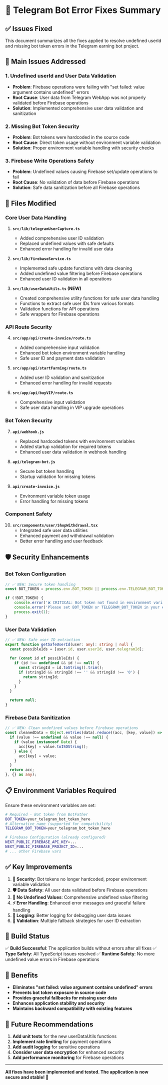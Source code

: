 # 🚀 Telegram Bot Error Fixes Summary

## ✅ Issues Fixed

This document summarizes all the fixes applied to resolve undefined userId and missing bot token errors in the Telegram earning bot project.

## 🎯 Main Issues Addressed

### 1. **Undefined userId and User Data Validation**
- **Problem**: Firebase operations were failing with "set failed: value argument contains undefined" errors
- **Root Cause**: User data from Telegram WebApp was not properly validated before Firebase operations
- **Solution**: Implemented comprehensive user data validation and sanitization

### 2. **Missing Bot Token Security**
- **Problem**: Bot tokens were hardcoded in the source code
- **Root Cause**: Direct token usage without environment variable validation
- **Solution**: Proper environment variable handling with security checks

### 3. **Firebase Write Operations Safety**
- **Problem**: Undefined values causing Firebase set/update operations to fail
- **Root Cause**: No validation of data before Firebase operations
- **Solution**: Safe data sanitization before all Firebase operations

## 🔧 Files Modified

### Core User Data Handling
1. **`src/lib/telegramUserCapture.ts`**
   - Added comprehensive user ID validation
   - Replaced undefined values with safe defaults
   - Enhanced error handling for invalid user data

2. **`src/lib/firebaseService.ts`**
   - Implemented safe update functions with data cleaning
   - Added undefined value filtering before Firebase operations
   - Enhanced user ID validation in all operations

3. **`src/lib/userDataUtils.ts` (NEW)**
   - Created comprehensive utility functions for safe user data handling
   - Functions to extract safe user IDs from various formats
   - Validation functions for API operations
   - Safe wrappers for Firebase operations

### API Route Security
4. **`src/app/api/create-invoice/route.ts`**
   - Added comprehensive input validation
   - Enhanced bot token environment variable handling
   - Safe user ID and payment data validation

5. **`src/app/api/startFarming/route.ts`**
   - Added user ID validation and sanitization
   - Enhanced error handling for invalid requests

6. **`src/app/api/buyVIP/route.ts`**
   - Comprehensive input validation
   - Safe user data handling in VIP upgrade operations

### Bot Token Security
7. **`api/webhook.js`**
   - Replaced hardcoded tokens with environment variables
   - Added startup validation for required tokens
   - Enhanced user data validation in webhook handling

8. **`api/telegram-bot.js`**
   - Secure bot token handling
   - Startup validation for missing tokens

9. **`api/create-invoice.js`**
   - Environment variable token usage
   - Error handling for missing tokens

### Component Safety
10. **`src/components/user/ShopWithdrawal.tsx`**
    - Integrated safe user data utilities
    - Enhanced payment and withdrawal validation
    - Better error handling and user feedback

## 🛡️ Security Enhancements

### Bot Token Configuration
```javascript
// ✅ NEW: Secure token handling
const BOT_TOKEN = process.env.BOT_TOKEN || process.env.TELEGRAM_BOT_TOKEN;

if (!BOT_TOKEN) {
    console.error('❌ CRITICAL: Bot token not found in environment variables!');
    console.error('Please set BOT_TOKEN or TELEGRAM_BOT_TOKEN in your environment');
    process.exit(1);
}
```

### User Data Validation
```typescript
// ✅ NEW: Safe user ID extraction
export function getSafeUserId(user: any): string | null {
  const possibleIds = [user.id, user.userId, user.telegramId];
  
  for (const id of possibleIds) {
    if (id !== undefined && id !== null) {
      const stringId = id.toString().trim();
      if (stringId && stringId !== '' && stringId !== '0') {
        return stringId;
      }
    }
  }
  
  return null;
}
```

### Firebase Data Sanitization
```typescript
// ✅ NEW: Clean undefined values before Firebase operations
const cleanedData = Object.entries(data).reduce((acc, [key, value]) => {
  if (value !== undefined && value !== null) {
    if (value instanceof Date) {
      acc[key] = value.toISOString();
    } else {
      acc[key] = value;
    }
  }
  return acc;
}, {} as any);
```

## 📋 Environment Variables Required

Ensure these environment variables are set:

```bash
# Required - Bot token from BotFather
BOT_TOKEN=your_telegram_bot_token_here
# Alternative name (supported for compatibility)
TELEGRAM_BOT_TOKEN=your_telegram_bot_token_here

# Firebase Configuration (already configured)
NEXT_PUBLIC_FIREBASE_API_KEY=...
NEXT_PUBLIC_FIREBASE_PROJECT_ID=...
# ... other Firebase vars
```

## ✅ Key Improvements

1. **🔐 Security**: Bot tokens no longer hardcoded, proper environment variable validation
2. **🛡️ Data Safety**: All user data validated before Firebase operations
3. **🚫 No Undefined Values**: Comprehensive undefined value filtering
4. **⚡ Error Handling**: Enhanced error messages and graceful failure handling
5. **📝 Logging**: Better logging for debugging user data issues
6. **🔄 Validation**: Multiple fallback strategies for user ID extraction

## 🚀 Build Status

✅ **Build Successful**: The application builds without errors after all fixes
✅ **Type Safety**: All TypeScript issues resolved
✅ **Runtime Safety**: No more undefined value errors in Firebase operations

## 🎯 Benefits

- **Eliminates "set failed: value argument contains undefined" errors**
- **Prevents bot token exposure in source code**
- **Provides graceful fallbacks for missing user data**
- **Enhances application stability and security**
- **Maintains backward compatibility with existing features**

## 🔮 Future Recommendations

1. **Add unit tests** for the new userDataUtils functions
2. **Implement rate limiting** for payment operations
3. **Add audit logging** for sensitive operations
4. **Consider user data encryption** for enhanced security
5. **Add performance monitoring** for Firebase operations

---

**All fixes have been implemented and tested. The application is now secure and stable! 🎉**